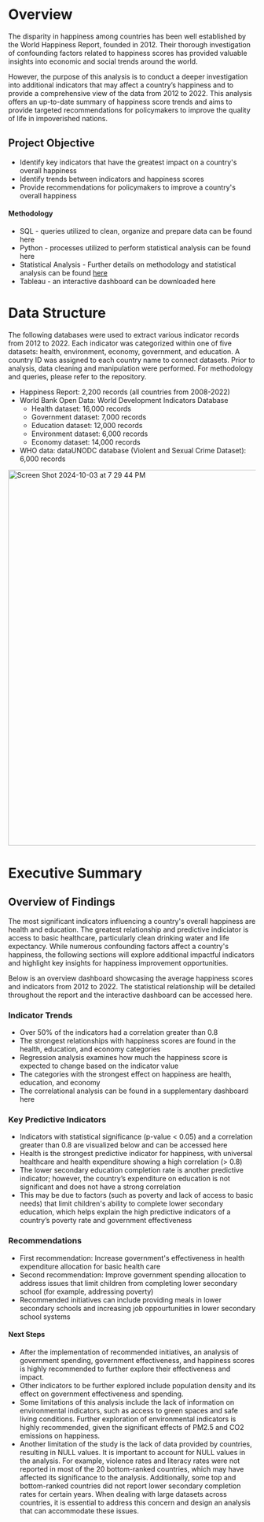 # Overview

The disparity in happiness among countries has been well established by the World Happiness Report, founded in 2012. Their thorough investigation of confounding factors related to happiness scores has provided valuable insights into economic and social trends around the world.

However, the purpose of this analysis is to conduct a deeper investigation into additional indicators that may affect a country’s happiness and to provide a comprehensive view of the data from 2012 to 2022. This analysis offers an up-to-date summary of happiness score trends and aims to provide targeted recommendations for policymakers to improve the quality of life in impoverished nations.


## Project Objective 

* Identify key indicators that have the greatest impact on a country's overall happiness
* Identify trends between indicators and happiness scores
* Provide recommendations for policymakers to improve a country's overall happiness

#### Methodology 

* SQL - queries utilized to clean, organize and prepare data can be found here
* Python - processes utilized to perform statistical analysis can be found here 
* Statistical Analysis - Further details on methodology and statistical analysis can be found [here](https://github.com/deserierose/happinessproject/blob/ad9c0e5c66ef2e80e9c5db63da80c52f4031bf32/project-happiness-methodology.ipynb)
* Tableau - an interactive dashboard can be downloaded here 



# Data Structure 

The following databases were used to extract various indicator records from 2012 to 2022. Each indicator was categorized within one of five datasets: health, environment, economy, government, and education. A country ID was assigned to each country name to connect datasets. Prior to analysis, data cleaning and manipulation were performed. For methodology and queries, please refer to the repository.

* Happiness Report: 2,200 records (all countries from 2008-2022)
* World Bank Open Data: World Development Indicators Database 
   * Health dataset: 16,000 records
   * Government dataset: 7,000 records
   * Education dataset: 12,000 records
   * Environment dataset: 6,000 records
   * Economy dataset: 14,000 records 
* WHO data: dataUNODC database (Violent and Sexual Crime Dataset): 6,000 records

<img width="764" alt="Screen Shot 2024-10-03 at 7 29 44 PM" src="https://github.com/user-attachments/assets/d8e1ae77-aa93-4b0e-940a-ce8cca6b7cd3">


# Executive Summary

## Overview of Findings 

The most significant indicators influencing a country's overall happiness are health and education. The greatest relationship and predictive indiciator is access to basic healthcare, particularly clean drinking water and life expectancy. While numerous confounding factors affect a country's happiness, the following sections will explore additional impactful indicators and highlight key insights for happiness improvement opportunities. 

Below is an overview dashboard showcasing the average happiness scores and indicators from 2012 to 2022. The statistical relationship will be detailed throughout the report and the interactive dashboard can be accessed here. 

### Indicator Trends 

* Over 50% of the indicators had a correlation greater than 0.8
* The strongest relationships with happiness scores are found in the health, education, and economy categories
* Regression analysis examines how much the happiness score is expected to change based on the indicator value
* The categories with the strongest effect on happiness are health, education, and economy
* The correlational analysis can be found in a supplementary dashboard here

### Key Predictive Indicators 

* Indicators with statistical significance (p-value < 0.05) and a correlation greater than 0.8 are visualized below and can be accessed here 
* Health is the strongest predictive indicator for happiness, with universal healthcare and health expenditure showing a high correlation (> 0.8)
* The lower secondary education completion rate is another predictive indicator; however, the country’s expenditure on education is not significant and does not have a strong correlation
* This may be due to factors (such as poverty and lack of access to basic needs) that limit children's ability to complete lower secondary education, which helps explain the high predictive indicators of a country’s poverty rate and government effectiveness



### Recommendations 

* First recommendation: Increase government's effectiveness in health expenditure allocation for basic health care
* Second recommendation: Improve government spending allocation to address issues that limit children from completing lower secondary school (for example, addressing poverty)
* Recommended initiatives can include providing meals in lower secondary schools and increasing job oppourtunities in lower secondary school systems 

#### Next Steps 

* After the implementation of recommended initiatives, an analysis of government spending, government effectiveness, and happiness scores is highly recommended to further explore their effectiveness and impact.
* Other indicators to be further explored include population density and its effect on government effectiveness and spending.
* Some limitations of this analysis include the lack of information on environmental indicators, such as access to green spaces and safe living conditions. Further exploration of environmental indicators is highly recommended, given the significant effects of PM2.5 and CO2 emissions on happiness.
* Another limitation of the study is the lack of data provided by countries, resulting in NULL values. It is important to account for NULL values in the analysis. For example, violence rates and literacy rates were not reported in most of the 20 bottom-ranked countries, which may have affected its significance to the analysis. Additionally, some top and bottom-ranked countries did not report lower secondary completion rates for certain years. When dealing with large datasets across countries, it is essential to address this concern and design an analysis that can accommodate these issues.



